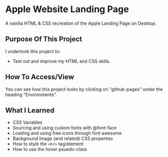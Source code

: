 # Apple Website Landing Page

A vanilla HTML & CSS recreation of the Apple Landing Page on Desktop.

## Purpose Of This Project

I undertook this project to:

- Test out and improve my HTML and CSS skills.

## How To Access/View

You can see how this project looks by clicking on "github-pages" under the heading "Environments".

## What I Learned

- CSS Variables
- Sourcing and using custom fonts with @font-face
- Loading and using free icons through font awesome
- Background Image (and related) CSS properties
- How to style the `<hr>` tag/element
- How to use the hover psuedo-class
